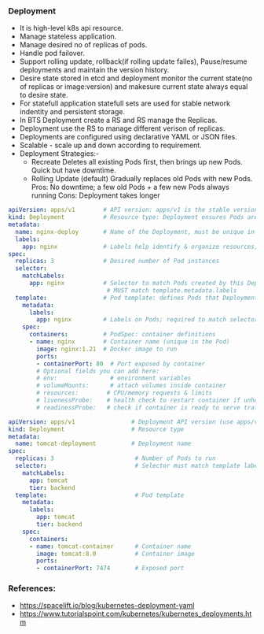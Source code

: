 ### Deployment

- It is high-level k8s api resource.
- Manage stateless application.
- Manage desired no of replicas of pods.
- Handle pod failover.
- Support rolling update, rollback(if rolling update failes), Pause/resume deployments and maintain the version history.
- Desire state stored in etcd and deployment monitor the current state(no of replicas or image:version) and makesure current state always equal to desire state.
- For statefull application statefull sets are used for stable network indentity and persistent storage.
- In BTS Deployment create a RS and RS manage the Replicas.
- Deployment use the RS to manage different verison of replicas.
- Deployments are configured using declarative YAML or JSON files.
- Scalable - scale up and down according to requirement.
- Deployment Strategies:- 
    - Recreate
        Deletes all existing Pods first, then brings up new Pods.
        Quick but have downtime.
    - Rolling Update (default)
        Gradually replaces old Pods with new Pods.
        Pros: No downtime; a few old Pods + a few new Pods always running
        Cons: Deployment takes longer

```yaml
apiVersion: apps/v1        # API version: apps/v1 is the stable version for Deployment
kind: Deployment           # Resource type: Deployment ensures Pods are created & managed
metadata:
  name: nginx-deploy       # Name of the Deployment, must be unique in the namespace
  labels:
    app: nginx             # Labels help identify & organize resources; used by selectors
spec:
  replicas: 3              # Desired number of Pod instances
  selector:
    matchLabels:
      app: nginx           # Selector to match Pods created by this Deployment
                            # MUST match template.metadata.labels
  template:                # Pod template: defines Pods that Deployment will create
    metadata:
      labels:
        app: nginx         # Labels on Pods; required to match selector for management
    spec:
      containers:          # PodSpec: container definitions
      - name: nginx        # Container name (unique in the Pod)
        image: nginx:1.21  # Docker image to run
        ports:
        - containerPort: 80  # Port exposed by container
        # Optional fields you can add here:
        # env:               # environment variables
        # volumeMounts:      # attach volumes inside container
        # resources:        # CPU/memory requests & limits
        # livenessProbe:    # health check to restart container if unhealthy
        # readinessProbe:   # check if container is ready to serve traffic

```

```yaml
apiVersion: apps/v1                # Deployment API version (use apps/v1; extensions/v1beta1 is deprecated)
kind: Deployment                   # Resource type
metadata:
  name: tomcat-deployment          # Deployment name
spec:
  replicas: 3                       # Number of Pods to run
  selector:                         # Selector must match template labels
    matchLabels:
      app: tomcat
      tier: backend
  template:                         # Pod template
    metadata:
      labels:
        app: tomcat
        tier: backend
    spec:
      containers:
      - name: tomcat-container      # Container name
        image: tomcat:8.0           # Container image
        ports:
        - containerPort: 7474       # Exposed port
```



### References:
- https://spacelift.io/blog/kubernetes-deployment-yaml
- https://www.tutorialspoint.com/kubernetes/kubernetes_deployments.htm